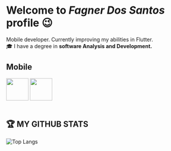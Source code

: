 # Welcome to *Fagner Dos Santos* profile :wink:

Mobile developer. Currently improving my abilities in Flutter.
<br>
:mortar_board: I have a degree in **software Analysis and Development.**

## Mobile

<div>
    <img src="https://cdn.jsdelivr.net/gh/devicons/devicon/icons/dart/dart-plain-wordmark.svg" height="60"/>
    <img src="https://cdn.jsdelivr.net/gh/devicons/devicon/icons/flutter/flutter-original.svg" height="60"/>
</div>

<br>

## :trophy: MY GITHUB STATS

![Top Langs](https://github-readme-stats.vercel.app/api/top-langs/?username=fagnerdossantos&theme=midnight-purple&hide=Swift,Objective-C,HTML)
